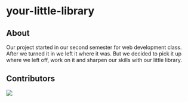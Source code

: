 # your-little-library
 
## About

Our project started in our second semester for web development class. After we turned it in we left it where it was. But we decided to pick it up where we left off, work on it and sharpen our skills with our little library.


## Contributors

[![](https://contrib.rocks/image?repo=r-jj09/web-development-uni-project)](https://github.com/r-jj09/web-development-uni-project/graphs/contributors)
